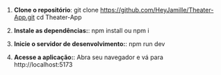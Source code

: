 
1. **Clone o repositório**:
   git clone https://github.com/HeyJamille/Theater-App.git
   cd Theater-App

2. **Instale as dependências:**:
   npm install ou npm i
  
3. **Inicie o servidor de desenvolvimento:**:
   npm run dev

4. **Acesse a aplicação:**:
   Abra seu navegador e vá para http://localhost:5173